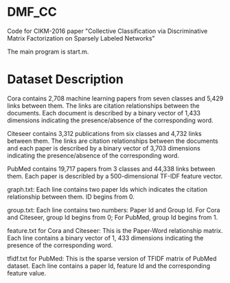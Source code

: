 # DMF_CC

Code for CIKM-2016 paper "Collective Classification via Discriminative Matrix Factorization on Sparsely Labeled Networks"

The main program is start.m.

# Dataset Description

Cora contains 2,708 machine learning papers from seven classes and 5,429 links between them. The links are citation relationships between the documents. Each document is described by a binary vector of 1,433 dimensions indicating the presence/absence of the corresponding word.

Citeseer contains 3,312 publications from six classes and 4,732 links between them. The links are citation relationships between the documents and each paper is described by a binary vector of 3,703 dimensions indicating the presence/absence of the corresponding word.

PubMed contains 19,717 papers from 3 classes and 44,338 links between them. Each paper is describled by a 500-dimensional TF-IDF feature vector.

graph.txt: 
Each line contains two paper Ids which indicates the citation relationship between them. ID begins from 0.

group.txt: 
Each line contains two numbers: Paper Id and Group Id. For Cora and Citeseer, group Id begins from 0; For PubMed, group Id begins from 1.

feature.txt for Cora and Citeseer: 
This is the Paper-Word relationship matrix. Each line contains a binary vector of 1, 433 dimensions indicating the presence of the corresponding word.

tfidf.txt for PubMed: 
This is the sparse version of TFIDF matrix of PubMed dataset. Each line contains a paper Id, feature Id and the corresponding feature value.
